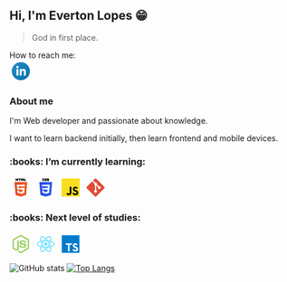 ## Hi, I'm Everton Lopes :grin:
> God in first place.

How to reach me:  
<img src="./img/linkedin.png" alt="LinkedIn" style="vertical-align:top; margin:4px">[](https://www.linkedin.com/in/everton-lopes-costa)

### About me
I'm Web developer and passionate about knowledge.

I want to learn backend initially, then learn frontend and mobile devices.

<H3> :books: I’m currently learning:</H3>
<p>
  <img src="./img/html.png" alt="HTML" style="vertical-align:top; margin:4px">
  <img src="./img/css.png" alt="CSS" style="vertical-align:top; margin:4px">
  <img src="./img/javascript.png" alt="Javascript" style="vertical-align:top; margin:4px">
  <img src="./img/git.png" alt="Git" style="vertical-align:top; margin:4px">
</p>

<H3> :books: Next level of studies:</H3>
<p>
  <img src="./img/nodejs.png" alt="nodejs.png" style="vertical-align:top; margin:4px">
  <img src="./img/react.png" alt="React" style="vertical-align:top; margin:4px">
<img src="./img/typescript.png" alt="Typescript" style="vertical-align:top; margin:4px">
</p>

![GitHub stats](https://github-readme-stats.vercel.app/api?username=evertonlopesc&show_icons=true&theme=tokyonight)
[![Top Langs](https://github-readme-stats.vercel.app/api/top-langs/?username=evertonlopesc&layout=compact&theme=tokyonight)](https://github.com/anuraghazra/github-readme-stats)
